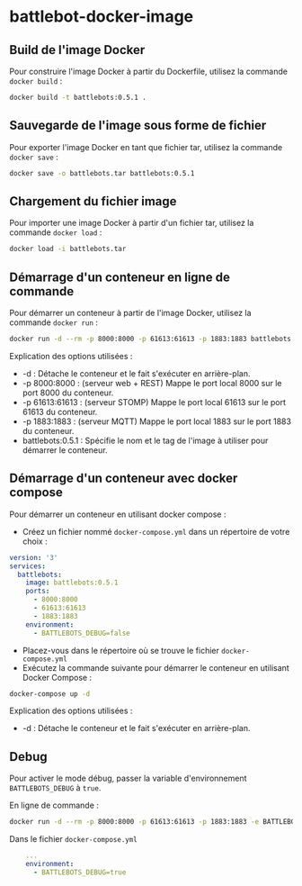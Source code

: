 # battlebot-docker-image

## Build de l'image Docker
Pour construire l'image Docker à partir du Dockerfile, utilisez la commande `docker build` :

```sh
docker build -t battlebots:0.5.1 .
```

## Sauvegarde de l'image sous forme de fichier
Pour exporter l'image Docker en tant que fichier tar, utilisez la commande `docker save` :

```sh
docker save -o battlebots.tar battlebots:0.5.1
```


## Chargement du fichier image
Pour importer une image Docker à partir d'un fichier tar, utilisez la commande `docker load` :

```sh
docker load -i battlebots.tar
```

## Démarrage d'un conteneur en ligne de commande
Pour démarrer un conteneur à partir de l'image Docker, utilisez la commande `docker run` :

```sh
docker run -d --rm -p 8000:8000 -p 61613:61613 -p 1883:1883 battlebots:0.5.1
```

Explication des options utilisées :
- -d : Détache le conteneur et le fait s'exécuter en arrière-plan.
- -p 8000:8000 : (serveur web + REST) Mappe le port local 8000 sur le port 8000 du conteneur.
- -p 61613:61613 : (serveur STOMP) Mappe le port local 61613 sur le port 61613 du conteneur.
- -p 1883:1883 : (serveur MQTT) Mappe le port local 1883 sur le port 1883 du conteneur.
- battlebots:0.5.1 : Spécifie le nom et le tag de l'image à utiliser pour démarrer le conteneur.


## Démarrage d'un conteneur avec docker compose
Pour démarrer un conteneur en utilisant docker compose :

- Créez un fichier nommé `docker-compose.yml` dans un répertoire de votre choix :

```yml
version: '3'
services:
  battlebots:
    image: battlebots:0.5.1
    ports:
      - 8000:8000
      - 61613:61613
      - 1883:1883
    environment:
      - BATTLEBOTS_DEBUG=false
```

- Placez-vous dans le répertoire où se trouve le fichier `docker-compose.yml`
- Exécutez la commande suivante pour démarrer le conteneur en utilisant Docker Compose :

```sh
docker-compose up -d
```

Explication des options utilisées :
- -d : Détache le conteneur et le fait s'exécuter en arrière-plan.



## Debug

Pour activer le mode débug, passer la variable d'environnement `BATTLEBOTS_DEBUG` à `true`.

En ligne de commande :

```sh
docker run -d --rm -p 8000:8000 -p 61613:61613 -p 1883:1883 -e BATTLEBOTS_DEBUG=true battlebots:0.5.1
```

Dans le fichier `docker-compose.yml`
```yml
    ...
    environment:
      - BATTLEBOTS_DEBUG=true
```

